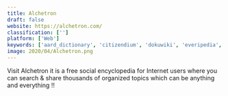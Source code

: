 ```yaml
---
title: Alchetron
draft: false 
website: https://alchetron.com/
classification: ['']
platform: ['Web']
keywords: ['aard_dictionary', 'citizendium', 'dokuwiki', 'everipedia', 'fandom', 'freebo', 'golden', 'infogalactic', 'inquire_by_tamper', 'miraheze', 'oppia', 'stubia', 'viki_-_wikipedia', 'wikigalaxy', 'wikipanion', 'wikipedia', 'xowa']
image: 2020/04/Alchetron.png
---
```

Visit Alchetron it is a free social encyclopedia for Internet users where you can search & share thousands of organized topics which can be anything and everything !!